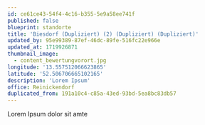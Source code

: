 ```yaml
---
id: ce61ce43-54f4-4c16-b355-5e9a58ee741f
published: false
blueprint: standorte
title: 'Biesdorf (Dupliziert) (2) (Dupliziert) (Dupliziert)'
updated_by: 95e99389-87ef-46dc-89fe-516fc22e966e
updated_at: 1719926871
thumbnail_image:
  - content_bewertungvorort.jpg
longitude: '13.557512066623865'
latitude: '52.506706665102165'
description: 'Lorem Ipsum'
office: Reinickendorf
duplicated_from: 191a10c4-c85a-43ed-93bd-5ea8bc83db57
---
```

Lorem Ipsum dolor sit amte